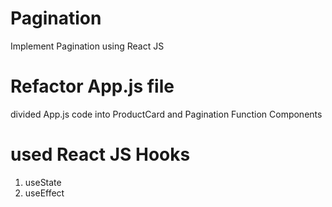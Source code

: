 # Pagination
Implement Pagination using React JS

# Refactor App.js file 
divided App.js code into ProductCard and Pagination Function Components
# used React JS Hooks
1. useState
2. useEffect
